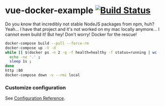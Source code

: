 # vue-docker-example [![Build Status](https://travis-ci.org/daggerok/vue-docker-example.svg?branch=master)](https://travis-ci.org/daggerok/vue-docker-example)

Do you know that incredibly not stable NodeJS packages from npm, huh?
Yeah... I have that project and it's not worked on my mac locally anymore...
I cannot even build it! But hey! Don't worry! Docker for the rescue!

```bash
docker-compose build --pull --force-rm
docker-compose up -V -d
while [[ $(docker ps -n 2 -q -f health=healthy -f status=running | wc -l) -lt 2 ]] ; do
  echo -ne '.' ;
  sleep 1s ;
done
http :80
docker-compose down -v --rmi local
```

### Customize configuration
See [Configuration Reference](https://cli.vuejs.org/config/).
